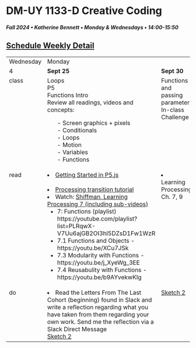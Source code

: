 # DM-UY 1133-D Creative Coding
##### Fall 2024 • Katherine Bennett • Monday & Wednesdays • 14:00-15:50

## [Schedule Weekly Detail](Calendar.md) 

<table>
<tr>
<td>Wednesday </td>
<td>Monday</td>
</tr>
<!-- dates -->
<tr>
  <td valign="top">4 </td>
  <td valign="top" width="48%"><strong>Sept 25</strong></td>
  <td valign="top" width="48%"><strong>Sept 30</strong></td>
</tr>
<!-- class -->
<tr>
	<td valign="top">class</td>
	<td valign="top" width="48%">
	Loops<br>
	P5<br>
	Functions Intro<br>
	Review all readings, videos and concepts: <br>
	<ol>
	- Screen graphics + pixels <br>
	- Conditionals <br>
	- Loops<br>
	- Motion <br>
	- Variables <br>
	- Functions <br>
   </ol>
	</td>
	<!-- day Wed -->
	<td valign="top" width="48%">
	Functions and passing parameters <br>
     In-class Challenge <br>
	</td>
</tr>

<!-- homework -->
<tr>
  <td valign="top">read</td>
  	<!-- day Tues -->
  	<td valign="top">
  		<li><a href = "https://p5js.org/get-started/">Getting Started in P5.js </a> </li> <br>
  	<li> <a href = "https://github.com/processing/p5.js/wiki/Processing-transition"> Processing transition tutorial </a> </li>
  	<li> Watch: <a href="https://www.youtube.com/user/shiffman/playlists?view=50&sort=dd&shelf_id=2">Shiffman, Learning Processing 7 (including sub-videos)</a><ul><li>7: Functions (playlist) https://youtube.com/playlist?list=PLRqwX-V7Uu6ajGB2OI3hl5DZsD1Fw1WzR</li>
		<li>7.1 Functions and Objects - https://youtu.be/XCu7JSk</li>
		<li>7.3 Modularity with Functions - https://youtu.be/j_XyeWg_3EE</li>
		<li>7.4 Reusabulity with Functions - https://youtu.be/b9AYvekwKIg</li>
	</td>
  	<!-- day Wed -->
  	<td valign="top"> 
     <li> Learning Processing Ch. 7, 9 </li> 
   </td>
</tr>
 <!-- do -->
<tr>
  <td valign="top">do</td>
	<!-- day Tues -->
 	<td valign ="top"> 
 		<li>Read the Letters From The Last Cohort (beginning) found in Slack and write a reflection regarding what you have taken from them regarding your own work. Send me the reflection via a Slack Direct Message</li>
 	<a href = "Sketch_2.md">Sketch 2</a><br>
 	</td>
  	<!-- day Thurs -->
  	<td valign = "top">
 	<a href = "Sketch_2.md">Sketch 2</a><br>
  	</td>	
</tr>
</table>